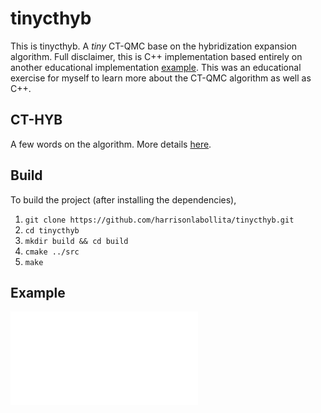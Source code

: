 # tinycthyb

This is tinycthyb. A _tiny_ CT-QMC base on the hybridization expansion algorithm. Full disclaimer, this is C++ implementation based entirely on another educational implementation [example](https://github.com/HugoStrand/cthyb.jl). This was an educational exercise for myself to learn more about the CT-QMC algorithm as well as C++.

## CT-HYB
A few words on the algorithm. More details [here](https://journals.aps.org/rmp/abstract/10.1103/RevModPhys.83.349).

## Build
To build the project (after installing the dependencies),

1. ``git clone https://github.com/harrisonlabollita/tinycthyb.git``
2. ``cd tinycthyb``
3. ``mkdir build && cd build``
4. ``cmake ../src``
5. ``make``

## Example
![example](./doc/g_tau.pdf)
